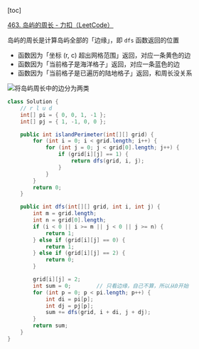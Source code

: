 [toc]

[463. 岛屿的周长 - 力扣（LeetCode）](https://leetcode.cn/problems/island-perimeter/)

岛屿的周长是计算岛屿全部的「边缘」，即 `dfs` 函数返回的位置

- 函数因为「坐标 (r, c) 超出网格范围」返回，对应一条黄色的边
- 函数因为「当前格子是海洋格子」返回，对应一条蓝色的边
- 函数因为「当前格子是已遍历的陆地格子」返回，和周长没关系



![将岛屿周长中的边分为两类](https://pic.leetcode-cn.com/66d817362c1037ebe7705aacfbc6546e321c2b6a2e4fec96791f47604f546638.jpg)

```java
class Solution {
    // r l u d
    int[] pi = { 0, 0, 1, -1 };
    int[] pj = { 1, -1, 0, 0 };

    public int islandPerimeter(int[][] grid) {
        for (int i = 0; i < grid.length; i++) {
            for (int j = 0; j < grid[0].length; j++) {
                if (grid[i][j] == 1) {
                    return dfs(grid, i, j);
                }
            }
        }
        return 0;
    }

    public int dfs(int[][] grid, int i, int j) {
        int m = grid.length;
        int n = grid[0].length;
        if (i < 0 || i >= m || j < 0 || j >= n) {
            return 1;
        } else if (grid[i][j] == 0) {
            return 1;
        } else if (grid[i][j] == 2) {
            return 0;
        }

        grid[i][j] = 2;
        int sum = 0;		// 只看边缘，自己不算，所以从0开始
        for (int p = 0; p < pi.length; p++) {
            int di = pi[p];
            int dj = pj[p];
            sum += dfs(grid, i + di, j + dj);
        }
        return sum;
    }
}
```

